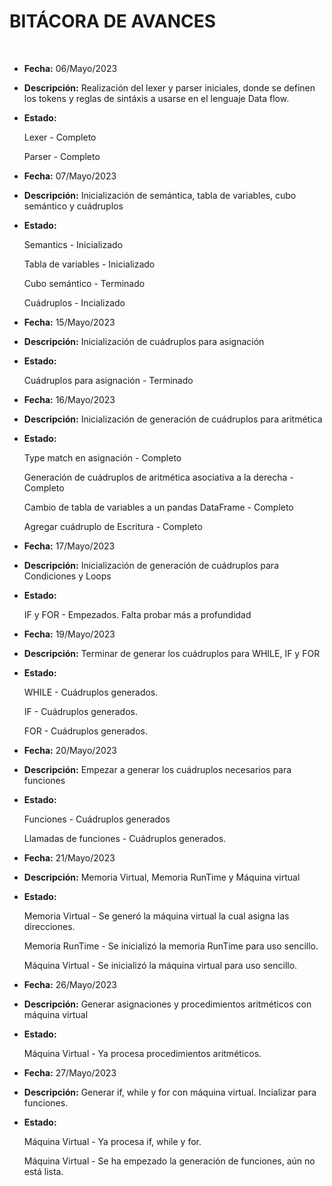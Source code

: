 **BITÁCORA DE AVANCES**
===
<br>

- **Fecha:** 06/Mayo/2023

- **Descripción:** Realización del lexer y parser iniciales, donde se definen los tokens y reglas de sintáxis a usarse en el lenguaje Data flow.

- **Estado:**

    Lexer - Completo

    Parser - Completo

- **Fecha:** 07/Mayo/2023

- **Descripción:** Inicialización de semántica, tabla de variables, cubo semántico y cuádruplos

- **Estado:**

    Semantics - Inicializado

    Tabla de variables - Inicializado

    Cubo semántico - Terminado

    Cuádruplos - Incializado

- **Fecha:** 15/Mayo/2023

- **Descripción:** Inicialización de cuádruplos para asignación

- **Estado:**

    Cuádruplos para asignación - Terminado

- **Fecha:** 16/Mayo/2023

- **Descripción:** Inicialización de generación de cuádruplos para aritmética

- **Estado:**

    Type match en asignación - Completo

    Generación de cuádruplos de aritmética asociativa a la derecha - Completo

    Cambio de tabla de variables a un pandas DataFrame - Completo

    Agregar cuádruplo de Escritura - Completo

- **Fecha:** 17/Mayo/2023

- **Descripción:** Inicialización de generación de cuádruplos para Condiciones y Loops

- **Estado:**

    IF y FOR - Empezados. Falta probar más a profundidad

- **Fecha:** 19/Mayo/2023

- **Descripción:** Terminar de generar los cuádruplos para WHILE, IF y FOR

- **Estado:**

    WHILE - Cuádruplos generados.

    IF - Cuádruplos generados.

    FOR - Cuádruplos generados.

- **Fecha:** 20/Mayo/2023

- **Descripción:** Empezar a generar los cuádruplos necesarios para funciones

- **Estado:**

    Funciones - Cuádruplos generados

    Llamadas de funciones - Cuádruplos generados.

- **Fecha:** 21/Mayo/2023

- **Descripción:** Memoria Virtual, Memoria RunTime y Máquina virtual

- **Estado:**

    Memoria Virtual - Se generó la máquina virtual la cual asigna las direcciones.

    Memoria RunTime - Se inicializó la memoria RunTime para uso sencillo.

    Máquina Virtual - Se inicializó la máquina virtual para uso sencillo.

- **Fecha:** 26/Mayo/2023

- **Descripción:** Generar asignaciones y procedimientos aritméticos con máquina virtual

- **Estado:**

    Máquina Virtual - Ya procesa procedimientos aritméticos.

- **Fecha:** 27/Mayo/2023

- **Descripción:** Generar if, while y for con máquina virtual. Incializar para funciones.

- **Estado:**

    Máquina Virtual - Ya procesa if, while y for.

    Máquina Virtual - Se ha empezado la generación de funciones, aún no está lista.
    
<br>
